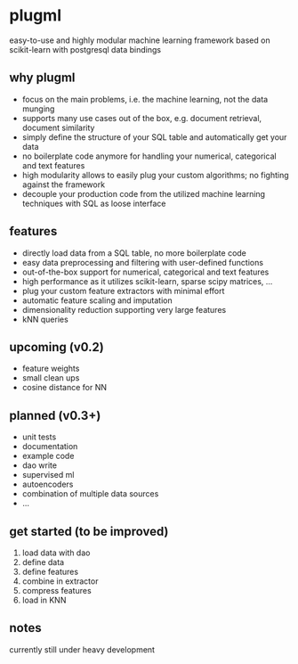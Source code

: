 # plugml
easy-to-use and highly modular machine learning framework based on scikit-learn with postgresql data bindings

## why plugml
* focus on the main problems, i.e. the machine learning, not the data munging
* supports many use cases out of the box, e.g. document retrieval, document similarity
* simply define the structure of your SQL table and automatically get your data
* no boilerplate code anymore for handling your numerical, categorical and text features
* high modularity allows to easily plug your custom algorithms; no fighting against the framework
* decouple your production code from the utilized machine learning techniques with SQL as loose interface

## features
* directly load data from a SQL table, no more boilerplate code
* easy data preprocessing and filtering with user-defined functions
* out-of-the-box support for numerical, categorical and text features
* high performance as it utilizes scikit-learn, sparse scipy matrices, ...
* plug your custom feature extractors with minimal effort
* automatic feature scaling and imputation
* dimensionality reduction supporting very large features
* kNN queries

## upcoming (v0.2)
* feature weights
* small clean ups
* cosine distance for NN

## planned (v0.3+)
* unit tests
* documentation
* example code
* dao write
* supervised ml
* autoencoders
* combination of multiple data sources
* ...

## get started (to be improved)
1. load data with dao
2. define data
3. define features
4. combine in extractor
5. compress features
6. load in KNN

## notes
currently still under heavy development
